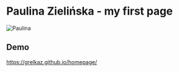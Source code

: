 # Paulina Zielińska - my first page

![Paulina](
https://scontent.fktw1-1.fna.fbcdn.net/v/t1.6435-9/36177506_1778143535585792_6369872452033445888_n.jpg?_nc_cat=105&ccb=1-7&_nc_sid=174925&_nc_ohc=WZKQ_w4zy7cAX9iDfMZ&_nc_ht=scontent.fktw1-1.fna&oh=00_AfAWMz6GTtwUgPe1fB25dOobgNZjkbo-BKbHZiJ1-G5FTw&oe=6404930E)

## Demo

https://grelkaz.github.io/homepage/

